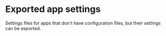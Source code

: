 # Exported app settings

Settings files for apps that don't have configuration files, but their settings can be exported.

